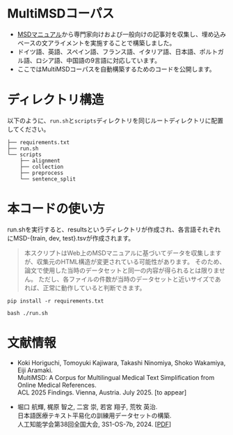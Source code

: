 # MultiMSDコーパス
* [MSDマニュアル](https://www.msdmanuals.com/)から専門家向けおよび一般向けの記事対を収集し、埋め込みベースの文アライメントを実施することで構築しました。
* ドイツ語、英語、スペイン語、フランス語、イタリア語、日本語、ポルトガル語、ロシア語、中国語の9言語に対応しています。
* ここではMultiMSDコーパスを自動構築するためのコードを公開します。

# ディレクトリ構造
以下のように、`run.sh`と`scripts`ディレクトリを同じルートディレクトリに配置してください。
```
├── requirements.txt
├── run.sh
└── scripts
    ├── alignment
    ├── collection
    ├── preprocess
    └── sentence_split
```

# 本コードの使い方
run.shを実行すると、resultsというディレクトリが作成され、各言語それぞれにMSD-{train, dev, test}.tsvが作成されます。
>本スクリプトはWeb上のMSDマニュアルに基づいてデータを収集しますが、収集元のHTML構造が変更されている可能性があります。
>そのため、論文で使用した当時のデータセットと同一の内容が得られるとは限りません。
>ただし、各ファイルの件数が当時のデータセットと近いサイズであれば、正常に動作していると判断できます。
```
pip install -r requirements.txt

bash ./run.sh
```

# 文献情報
* Koki Horiguchi, Tomoyuki Kajiwara, Takashi Ninomiya, Shoko Wakamiya, Eiji Aramaki.  
  MultiMSD: A Corpus for Multilingual Medical Text Simplification from Online Medical References.  
  ACL 2025 Findings. Vienna, Austria. July 2025. [to appear]

* 堀口 航輝, 梶原 智之, 二宮 崇, 若宮 翔子, 荒牧 英治.  
  日本語医療テキスト平易化の訓練用データセットの構築.  
  人工知能学会第38回全国大会, 3S1-OS-7b, 2024. [[PDF](https://confit.atlas.jp/guide/event-img/jsai2024/3S1-OS-7b-04/public/pdf?type=in)]
